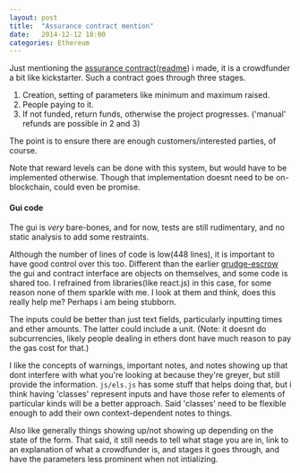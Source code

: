 ```yaml
---
layout: post
title:  "Assurance contract mention"
date:   2014-12-12 18:00
categories: Ethereum
---
```

Just mentioning the
[assurance contract](https://o-jasper.github.io/eth-entity/assurance_entity/)([readme](https://github.com/o-jasper/o-jasper.github.io/tree/master/eth-entity/assurance_entity#assurance-ethereum-entity))
i made, it is a crowdfunder a bit like kickstarter. Such a contract
goes through three stages.

1. Creation, setting of parameters like minimum and maximum raised.
2. People paying to it. 
3. If not funded, return funds, otherwise the project progresses.
   ('manual' refunds are possible in 2 and 3)

The point is to ensure there are enough customers/interested parties, of course.

Note that reward levels can be done with this system, but would have to be
implemented otherwise. Though that implementation doesnt need to be on-blockchain,
could even be promise.

#### Gui code
The gui is *very* bare-bones, and for now, tests are still rudimentary,
and no static analysis to add some restraints.

Although the number of lines of code is low(448 lines), it is important to have good
control over this too.
Different than the earlier [grudge-escrow](/blog/ethereum/2014/11/02/grudge_escrow.html)
the gui and contract interface are objects on themselves, and some code is shared too.
I refrained from libraries(like react.js) in this case, for some reason none of them
sparkle with me. I look at them and think, does this really help me? Perhaps i am being
stubborn.

The inputs could be better than just text fields, particularly inputting times
and ether amounts. The latter could include a unit.
(Note: it doesnt do subcurrencies, likely people dealing in ethers dont have much reason
to pay the gas cost for that.)

I like the concepts of warnings, important notes, and notes showing up that dont
interfere with what you're looking at because they're greyer, but still provide the
information. `js/els.js` has some stuff that helps doing that, but i think
having 'classes' represent inputs and have those refer to elements of particular kinds
will be a better approach. Said 'classes' need to be flexible enough to add their own
context-dependent notes to things.

Also like generally things showing up/not showing up depending
on the state of the form. That said, it still needs to tell what stage you are in,
link to an explanation of what a crowdfunder is, and stages it goes through,
and have the parameters less prominent when not intializing.
